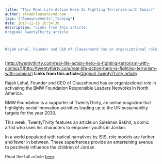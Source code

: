 ```yaml
---
title: "This Real-Life Action Hero Is Fighting Terrorism with Comics"
author: alva@clausehound.com
tags: ["Announcements","aching"]
date: 2017-12-15 16:54:30
description: "Links from this article:
Original TwentyThirty article



Rajah Lehal, Founder and CEO of Clausehound has an organizational role in activating..."
---
```


[http://twentythirty.com/real-life-action-hero-is-fighting-terrorism-with-comics/](http://twentythirty.com/real-life-action-hero-is-fighting-terrorism-with-comics/)
**Links from this article:**[Original TwentyThirty article](http://twentythirty.com/real-life-action-hero-is-fighting-terrorism-with-comics/)

Rajah Lehal, Founder and CEO of Clausehound has an organizational role in activating the BMW Foundation Responsible Leaders Networks in North America.

BMW Foundation is a supporter of TwentyThirty, an online magazine that highlights social innovation activities leading up to the UN sustainability targets for the year 2030.

This week, TwentyThirty features an article on Suleiman Bakhit, a comic artist who uses his characters to empower youths in Jordan.

In a world populated with radical narratives by ISIS, role models are farther and fewer in between. These superheroes provide an entertaining avenue to positively influence the children of Jordan.

Read the full article [here](http://twentythirty.com/real-life-action-hero-is-fighting-terrorism-with-comics/).